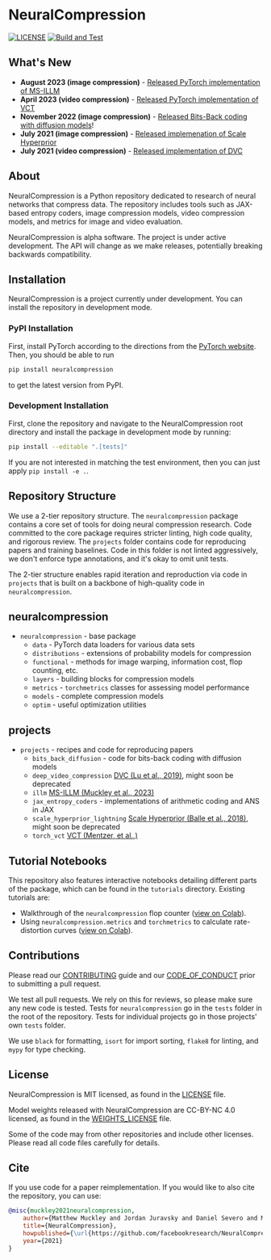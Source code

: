 # NeuralCompression

[![LICENSE](https://img.shields.io/badge/license-MIT-blue.svg)](https://github.com/facebookresearch/NeuralCompression/tree/main/LICENSE)
[![Build and Test](https://github.com/facebookresearch/NeuralCompression/actions/workflows/build-and-test.yml/badge.svg)](https://github.com/facebookresearch/NeuralCompression/actions/workflows/build-and-test.yml)

## What's New
- **August 2023 (image compression)** - [Released PyTorch implementation of MS-ILLM](https://github.com/facebookresearch/NeuralCompression/tree/main/projects/illm)
- **April 2023 (video compression)** - [Released PyTorch implementation of VCT](https://github.com/facebookresearch/NeuralCompression/tree/main/projects/torch_vct)
- **November 2022 (image compression)** - [Released Bits-Back coding with diffusion models](https://github.com/facebookresearch/NeuralCompression/tree/main/projects/bits_back_diffusion)!
- **July 2021 (image compression)** - [Released implemenation of Scale Hyperprior](https://github.com/facebookresearch/NeuralCompression/tree/main/projects/scale_hyperprior_lightning)
- **July 2021 (video compression)** - [Released implementation of DVC](https://github.com/facebookresearch/NeuralCompression/tree/main/projects/deep_video_compression)

## About

NeuralCompression is a Python repository dedicated to research of neural
networks that compress data. The repository includes tools such as JAX-based
entropy coders, image compression models, video compression models, and metrics
for image and video evaluation.

NeuralCompression is alpha software. The project is under active development.
The API will change as we make releases, potentially breaking backwards
compatibility.

## Installation

NeuralCompression is a project currently under development. You can install the
repository in development mode.

### PyPI Installation

First, install PyTorch according to the directions from the
[PyTorch website](https://pytorch.org/). Then, you should be able to run

```bash
pip install neuralcompression
```

to get the latest version from PyPI.

### Development Installation

First, clone the repository and navigate to the NeuralCompression root
directory and install the package in development mode by running:

```bash
pip install --editable ".[tests]"
```

If you are not interested in matching the test environment, then you can just
apply `pip install -e .`.

## Repository Structure

We use a 2-tier repository structure. The `neuralcompression` package contains
a core set of tools for doing neural compression research. Code committed to
the core package requires stricter linting, high code quality, and rigorous
review. The `projects` folder contains code for reproducing papers and training
baselines. Code in this folder is not linted aggressively, we don't enforce
type annotations, and it's okay to omit unit tests.

The 2-tier structure enables rapid iteration and reproduction via code in
`projects` that is built on a backbone of high-quality code in
`neuralcompression`.

## neuralcompression

- `neuralcompression` - base package
  - `data` - PyTorch data loaders for various data sets
  - `distributions` - extensions of probability models for compression
  - `functional` - methods for image warping, information cost, flop counting, etc.
  - `layers` - building blocks for compression models
  - `metrics` - `torchmetrics` classes for assessing model performance
  - `models` - complete compression models
  - `optim` - useful optimization utilities

## projects

- `projects` - recipes and code for reproducing papers
  - `bits_back_diffusion` - code for bits-back coding with diffusion models
  - `deep_video_compression` [DVC (Lu et al., 2019)](https://openaccess.thecvf.com/content_CVPR_2019/html/Lu_DVC_An_End-To-End_Deep_Video_Compression_Framework_CVPR_2019_paper.html), might soon be deprecated
  - `illm` [MS-ILLM (Muckley et al., 2023)](https://proceedings.mlr.press/v202/muckley23a.html)
  - `jax_entropy_coders` - implementations of arithmetic coding and ANS in JAX
  - `scale_hyperprior_lightning` [Scale Hyperprior (Balle et al., 2018)](https://arxiv.org/abs/1802.01436), might soon be deprecated
  - `torch_vct` [VCT (Mentzer, et al.,)](https://proceedings.neurips.cc/paper_files/paper/2022/hash/54dcf25318f9de5a7a01f0a4125c541e-Abstract-Conference.html)

## Tutorial Notebooks

This repository also features interactive notebooks detailing different 
parts of the package, which can be found in the `tutorials` directory. 
Existing tutorials are:

- Walkthrough of the `neuralcompression` flop counter ([view on Colab](https://colab.research.google.com/github/facebookresearch/NeuralCompression/blob/main/tutorials/Flop_Count_Example.ipynb)).
- Using `neuralcompression.metrics` and `torchmetrics` to calculate rate-distortion curves ([view on Colab](https://colab.research.google.com/github/facebookresearch/NeuralCompression/blob/main/tutorials/Metrics_Example.ipynb)).

## Contributions

Please read our [CONTRIBUTING](https://github.com/facebookresearch/NeuralCompression/tree/main/.github/CONTRIBUTING.md) guide and our
[CODE_OF_CONDUCT](https://github.com/facebookresearch/NeuralCompression/tree/main/.github/CODE_OF_CONDUCT.md) prior to submitting a pull
request.

We test all pull requests. We rely on this for reviews, so please make sure any
new code is tested. Tests for `neuralcompression` go in the `tests` folder in
the root of the repository. Tests for individual projects go in those projects'
own `tests` folder.

We use `black` for formatting, `isort` for import sorting, `flake8` for
linting, and `mypy` for type checking.

## License

NeuralCompression is MIT licensed, as found in the [LICENSE](https://github.com/facebookresearch/NeuralCompression/tree/main/LICENSE) file.

Model weights released with NeuralCompression are CC-BY-NC 4.0 licensed, as
found in the [WEIGHTS_LICENSE](https://github.com/facebookresearch/NeuralCompression/tree/main/WEIGHTS_LICENSE)
file.

Some of the code may from other repositories and include other licenses.
Please read all code files carefully for details.

## Cite

If you use code for a paper reimplementation. If you would like to also cite
the repository, you can use:

```bibtex
@misc{muckley2021neuralcompression,
    author={Matthew Muckley and Jordan Juravsky and Daniel Severo and Mannat Singh and Quentin Duval and Karen Ullrich},
    title={NeuralCompression},
    howpublished={\url{https://github.com/facebookresearch/NeuralCompression}},
    year={2021}
}
```
